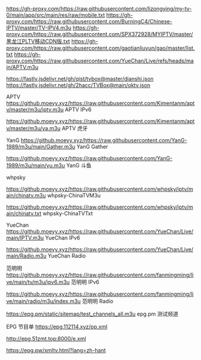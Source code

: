 https://gh-proxy.com/https://raw.githubusercontent.com/lizongying/my-tv-0/main/app/src/main/res/raw/mobile.txt
https://gh-proxy.com/https://raw.githubusercontent.com/BurningC4/Chinese-IPTV/master/TV-IPV4.m3u
https://gh-proxy.com/https://raw.githubusercontent.com/SPX372928/MYIPTV/master/黑龙江PLTV移动CDN版.txt
https://gh-proxy.com/https://raw.githubusercontent.com/gaotianliuyun/gao/master/list.txt
https://gh-proxy.com/https://raw.githubusercontent.com/YueChan/Live/refs/heads/main/APTV.m3u

https://fastly.jsdelivr.net/gh/qist/tvbox@master/dianshi.json
https://fastly.jsdelivr.net/gh/2hacc/TVBox@main/oktv.json


APTV
https://github.moeyy.xyz/https://raw.githubusercontent.com/Kimentanm/aptv/master/m3u/iptv.m3u    APTV IPv6

https://github.moeyy.xyz/https://raw.githubusercontent.com/Kimentanm/aptv/master/m3u/ya.m3u    APTV 虎牙

YanG
https://github.moeyy.xyz/https://raw.githubusercontent.com/YanG-1989/m3u/main/Gather.m3u    YanG Gather

https://github.moeyy.xyz/https://raw.githubusercontent.com/YanG-1989/m3u/main/yu.m3u    YanG 斗鱼

whpsky

https://github.moeyy.xyz/https://raw.githubusercontent.com/whpsky/iptv/main/chinatv.m3u    whpsky-ChinaTVM3u

https://github.moeyy.xyz/https://raw.githubusercontent.com/whpsky/iptv/main/chinatv.txt    whpsky-ChinaTVTxt

YueChan
https://github.moeyy.xyz/https://raw.githubusercontent.com/YueChan/Live/main/IPTV.m3u    YueChan IPv6

https://github.moeyy.xyz/https://raw.githubusercontent.com/YueChan/Live/main/Radio.m3u    YueChan Radio

范明明
https://github.moeyy.xyz/https://raw.githubusercontent.com/fanmingming/live/main/tv/m3u/ipv6.m3u    范明明 IPv6

https://github.moeyy.xyz/https://raw.githubusercontent.com/fanmingming/live/main/radio/m3u/index.m3u    范明明 Radio


https://epg.pm/static/sitemap/test_channels_all.m3u    epg.pm 测试频道

EPG 节目单
https://epg.112114.xyz/pp.xml

http://epg.51zmt.top:8000/e.xml

https://epg.pw/xmltv.html?lang=zh-hant
